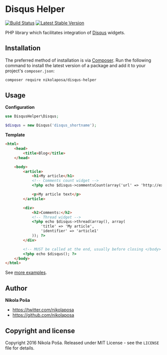 # Disqus Helper

[![Build Status](https://travis-ci.org/nikolaposa/disqus-helper.svg?branch=master)](https://travis-ci.org/nikolaposa/disqus-helper)
[![Latest Stable Version](https://poser.pugx.org/nikolaposa/disqus-helper/v/stable)](https://packagist.org/packages/nikolaposa/disqus-helper)

PHP library which facilitates integration of [Disqus](https://disqus.com/) widgets.

## Installation

The preferred method of installation is via [Composer](http://getcomposer.org/). Run the following
command to install the latest version of a package and add it to your project's `composer.json`:

```bash
composer require nikolaposa/disqus-helper
```

## Usage

**Configuration**
```php
use DisqusHelper\Disqus;

$disqus = new Disqus('disqus_shortname');

```

**Template**
```html
<html>
    <head>
        <title>Blog</title>
    </head>

    <body>
        <article>
            <h1>My article</h1>
            <!-- Comments count widget -->
            <?php echo $disqus->commentsCount(array('url' => 'http://example.com/article1.html')); ?>

            <p>My article text</p>
        </article>

        <div>
            <h2>Comments:</h2>
            <!-- Thread widget -->
            <?php echo $disqus->thread(array(), array(
                'title' => 'My article',
                'identifier' => 'article1'
            )); ?>
        </div>

        <!-- MUST be called at the end, usually before closing </body> tag -->
        <?php echo $disqus(); ?>
    </body>
</html>
```

See [more examples](https://github.com/nikolaposa/disqus-helper/tree/master/examples).

## Author

**Nikola Poša**

* https://twitter.com/nikolaposa
* https://github.com/nikolaposa

## Copyright and license

Copyright 2016 Nikola Poša. Released under MIT License - see the `LICENSE` file for details.